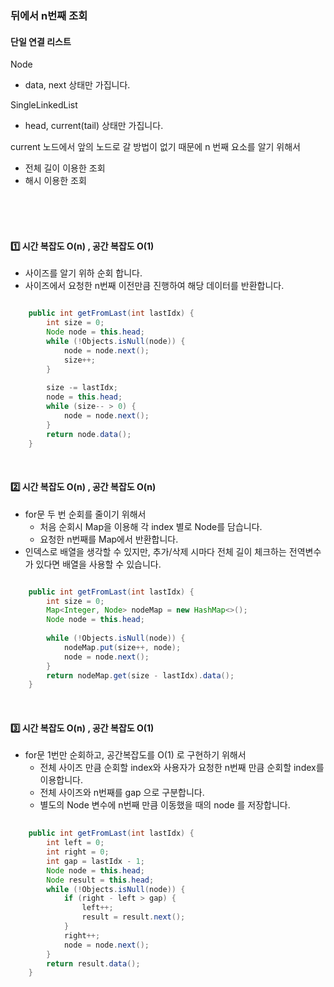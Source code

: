 

### 뒤에서 n번째 조회

#### 단일 연결 리스트

Node

- data, next 상태만 가집니다.

SingleLinkedList

- head, current(tail) 상태만 가집니다.

current 노드에서 앞의 노드로 갈 방법이 없기 때문에 n 번째 요소를 알기 위해서 

- 전체 길이 이용한 조회
- 해시 이용한 조회


<br><br><br>


#### 1️⃣ 시간 복잡도 O(n) , 공간 복잡도 O(1)

- 사이즈를 알기 위하 순회 합니다.
- 사이즈에서 요청한 n번째 이전만큼 진행하여 해당 데이터를 반환합니다.

``` java

    public int getFromLast(int lastIdx) {
        int size = 0;
        Node node = this.head;
        while (!Objects.isNull(node)) {
            node = node.next();
            size++;
        }
    
        size -= lastIdx;
        node = this.head;
        while (size-- > 0) {
            node = node.next();
        }
        return node.data();
    }

```

<br>

#### 2️⃣ 시간 복잡도 O(n) , 공간 복잡도 O(n)

- for문 두 번 순회를 줄이기 위해서 
  - 처음 순회시 Map을 이용해 각 index 별로 Node를 담습니다.
  - 요청한 n번째를 Map에서 반환합니다.
- 인덱스로 배열을 생각할 수 있지만, 추가/삭제 시마다 전체 길이 체크하는 전역변수가 있다면 배열을 사용할 수 있습니다.

``` java

    public int getFromLast(int lastIdx) {
        int size = 0;
        Map<Integer, Node> nodeMap = new HashMap<>();
        Node node = this.head;
    
        while (!Objects.isNull(node)) {
            nodeMap.put(size++, node);
            node = node.next();
        }
        return nodeMap.get(size - lastIdx).data();
    }

```

<br>

#### 3️⃣ 시간 복잡도 O(n) , 공간 복잡도 O(1)

- for문 1번만 순회하고, 공간복잡도를 O(1) 로 구현하기 위해서
  - 전체 사이즈 만큼 순회할 index와 사용자가 요청한 n번째 만큼 순회할 index를 이용합니다.
  - 전체 사이즈와 n번째를 gap 으로 구분합니다.
  - 별도의 Node 변수에 n번째 만큼 이동했을 때의 node 를 저장합니다.

``` java
    
    public int getFromLast(int lastIdx) {
        int left = 0;
        int right = 0;
        int gap = lastIdx - 1;
        Node node = this.head;
        Node result = this.head;
        while (!Objects.isNull(node)) {
            if (right - left > gap) {
                left++;
                result = result.next();
            }
            right++;
            node = node.next();
        }
        return result.data();
    }

```
